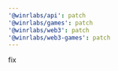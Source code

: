 ```yaml
---
'@winrlabs/api': patch
'@winrlabs/games': patch
'@winrlabs/web3': patch
'@winrlabs/web3-games': patch
---
```


fix
